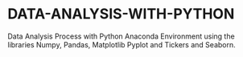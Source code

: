 # DATA-ANALYSIS-WITH-PYTHON
Data Analysis Process with Python Anaconda Environment using the libraries Numpy, Pandas, Matplotlib Pyplot and Tickers and Seaborn. 
